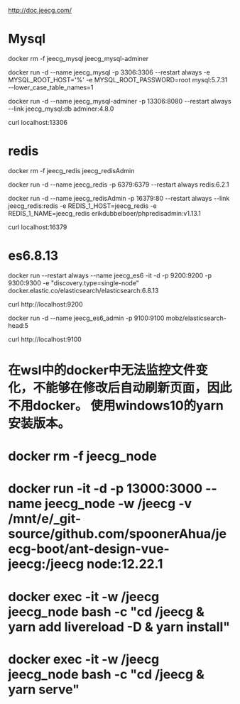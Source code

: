 http://doc.jeecg.com/

# Mysql

docker rm -f jeecg_mysql jeecg_mysql-adminer

docker run -d --name jeecg_mysql         -p  3306:3306 --restart always -e MYSQL_ROOT_HOST='%' -e MYSQL_ROOT_PASSWORD=root mysql:5.7.31 --lower_case_table_names=1

docker run -d --name jeecg_mysql-adminer -p 13306:8080 --restart always --link jeecg_mysql:db adminer:4.8.0

curl localhost:13306

# redis

docker rm -f jeecg_redis jeecg_redisAdmin

docker run -d --name jeecg_redis      -p  6379:6379 --restart always redis:6.2.1

docker run -d --name jeecg_redisAdmin -p 16379:80   --restart always --link jeecg_redis:redis  -e REDIS_1_HOST=jeecg_redis -e REDIS_1_NAME=jeecg_redis erikdubbelboer/phpredisadmin:v1.13.1

curl localhost:16379

# es6.8.13

docker run --restart always --name jeecg_es6 -it -d -p 9200:9200 -p 9300:9300 -e "discovery.type=single-node" docker.elastic.co/elasticsearch/elasticsearch:6.8.13

curl http://localhost:9200

docker run -d --name jeecg_es6_admin -p 9100:9100 mobz/elasticsearch-head:5

curl http://localhost:9100



# 在wsl中的docker中无法监控文件变化，不能够在修改后自动刷新页面，因此不用docker。 使用windows10的yarn安装版本。

# docker rm -f jeecg_node

# docker run -it -d -p 13000:3000 --name jeecg_node -w /jeecg -v /mnt/e/_git-source/github.com/spoonerAhua/jeecg-boot/ant-design-vue-jeecg:/jeecg node:12.22.1

# docker exec -it -w /jeecg jeecg_node bash -c "cd /jeecg & yarn add livereload -D & yarn install"

# docker exec -it -w /jeecg jeecg_node bash -c "cd /jeecg & yarn serve"



